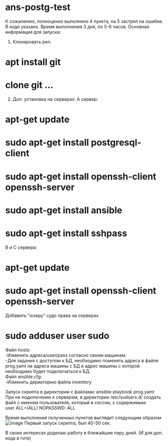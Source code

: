 # ans-postg-test
К сожалению, полноценно выполнено 4 пункта, на 5 застрял на ошибке. В коде указано.
Время выполнения 3 дня, по 5-6 часов.
Основная информация для запуска:
1. Клонировать реп.

# apt install git
# clone git ...
2. Доп. установка на серверах:
A сервер:
# apt-get update
# sudo apt-get install postgresql-client
# sudo apt-get install openssh-client openssh-server
# sudo apt-get install ansible
# sudo apt-get install sshpass
B и С сервера:
# apt-get update
# sudo apt-get install openssh-client openssh-server
Добавить "юзеру" судо права на серверах
# sudo adduser user sudo 

Файл hosts: <br>
-Изменить адреса/user/pass согласно своим машинам. <br>
-Для задания с доступом к БД, необходимо поменять адреса в файле prog.yaml на адреса машины с БД и адрес машины с которой необходимо будет подключаться к БД. <br>
Файл ansible.cfg:  <br>
-Изменить дерикторию файла inventory <br>

Запуск скрипта в директории с файлами: ansible-playbook prog.yaml <br>
При не подключении к серверам, в директории /etc/sudoers.d/ создать файл с именем пользователя, который в сессии, с содержимым: <br>
user ALL=(ALL) NOPASSWD: ALL



Время выполнения полученных пунктов выглядит следующим образом![image](https://user-images.githubusercontent.com/55352038/214415846-bfc8b6ee-2aa1-4049-a5ba-216087c7c4d7.png)
Первый запуск скрипта, был 40-50 сек.

В своих интересах доделаю работу в ближайшие пару дней. (И для доп. кода в гите)
